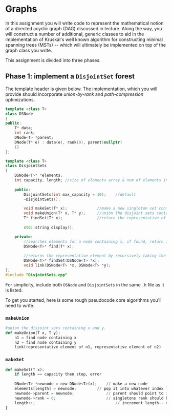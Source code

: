 # Graphs 

In this assignment you will write code to represent the mathematical notion of a 
directed acyclic graph (DAG) discussed in lecture. Along the way, you will construct a 
number of additional, generic classes to aid in the implementation of Kruskal's
well known algorithm for constructing minimal spanning trees (MSTs) -- which will ultimately
be implemented on top of the graph class you write.

This assignment is divided into three phases.

## Phase 1: implement a `DisjointSet` forest

The template header is given below. The implementation, which you will provide should 
incorporate *union-by-rank* and *path-compression* optimizations.

```c++
template <class T>
class DSNode
{
public:
	T* data;
	int rank;					
	DNode<T> *parent;
	DNode(T* e) : data(e), rank(0), parent(nullptr) 
	{}										
};

template <class T> 
class DisjointSets
{
	DSNode<T>* *elements;
	int capacity, length; //size of elements array & num of elements in the forest, respectively
	
	public:
		DisjointSets(int max_capacity = 10);	//default
		~DisjointSets();

		void makeSet(T* x);				//make a new singleton set containing data x
		void makeUnion(T* x, T* y);		//union the disjoint sets containing data x and y
		T* findSet(T* x);				//return the representative of the set containing x
		
		std::string display();		

	private:
		//searches elements for a node containing x, if found, return it; null otherwise
		DSNode<T>* find(T* x); 
		
		//returns the representative element by recursively taking the parent of x
		DSNode<T>* findSet(DSNode<T> *x);	
		void link(DSNode<T> *x, DSNode<T> *y);
};
#include "DisjointSets.cpp"
```

For simplicity, include both `DSNode` and `DisjointSets` in the same `.h` file as it is
listed. 

To get you started, here is some rough pseudocode core algorithms you'll need to write.

### `makeUnion`

```python
#union the disjoint sets containing x and y.
def makeUnion(T x, T y):
	n1 = find node containing x 
	n2 = find node containing y
	link(representative element of n1, representative element of n2)
```

### `makeSet`

```python
def makeSet(T x):
	if length == capacity then stop, error
	
	DNode<T> *newnode = new DNode<T>(x);	// make a new node
	elements[length] = newnode;			// pop it into whatever index length in our array 
	newnode->parent = newnode;				// parent should point to itself
	newnode->rank = 0;						// singletons rank should be zero...
	length++;									// increment length-- next node goes into next spot in 'elements'
}
```